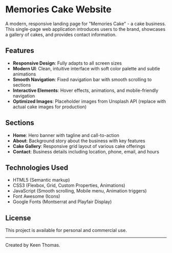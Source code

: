 # Memories Cake Website

A modern, responsive landing page for "Memories Cake" - a cake business. This single-page web application introduces users to the brand, showcases a gallery of cakes, and provides contact information.

## Features

- **Responsive Design**: Fully adapts to all screen sizes
- **Modern UI**: Clean, intuitive interface with soft color palette and subtle animations
- **Smooth Navigation**: Fixed navigation bar with smooth scrolling to sections
- **Interactive Elements**: Hover effects, animations, and mobile-friendly navigation
- **Optimized Images**: Placeholder images from Unsplash API (replace with actual cake images for production)

## Sections

- **Home**: Hero banner with tagline and call-to-action
- **About**: Background story about the business with key features
- **Cake Gallery**: Responsive grid layout of various cake offerings
- **Contact**: Business details including location, phone, email, and hours

## Technologies Used

- HTML5 (Semantic markup)
- CSS3 (Flexbox, Grid, Custom Properties, Animations)
- JavaScript (Smooth scrolling, Mobile menu, Animation triggers)
- Font Awesome (Icons)
- Google Fonts (Montserrat and Playfair Display)

## License

This project is available for personal and commercial use.

---

Created by Keen Thomas. 
